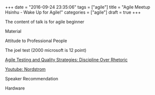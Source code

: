 +++
date = "2016-09-24 23:35:06"
tags = ["agile"]
title = "Agile Meetup Hsinhu - Wake Up for Agile!"
categories = ["agile"]
draft = true
+++

The content of talk is for agile beginner

Material

Attitude to Professional People

The joel test (2000 microsoft is 12 point)

[Agile Testing and Quality Strategies: Discipline Over Rhetoric](http://www.ambysoft.com/essays/agileTesting.html)

[Youtube: Nordstrom](https://www.youtube.com/watch?v=szr0ezLyQHY)

Speaker Recommendation

Hardware